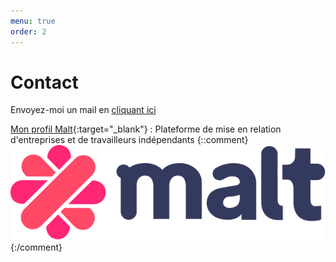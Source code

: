 ```yaml
---
menu: true
order: 2
---
```


# Contact

Envoyez-moi un mail en [cliquant ici](mailto:r.lepivaingt@gmail.com)

[Mon profil Malt](https://www.malt.fr/profile/ronanlepivaingt){:target="_blank"} : Plateforme de mise en relation d'entreprises et de travailleurs indépendants
{::comment}
![Contact Malt](/assets/img/contact/malt_logo.svg)
{:/comment}
